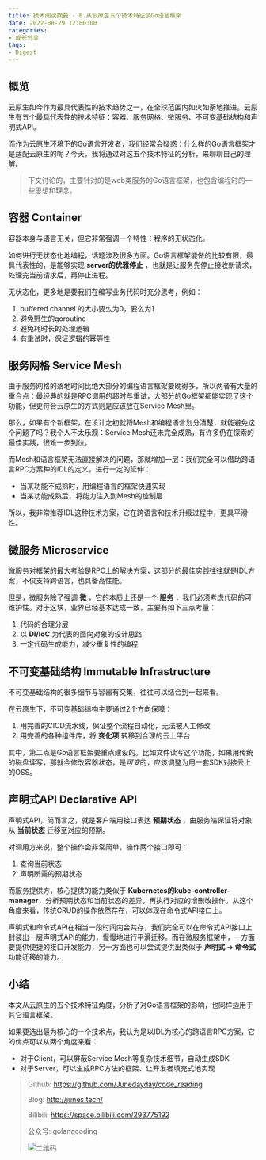 ```yaml
---
title: 技术阅读摘要 - 6.从云原生五个技术特征谈Go语言框架
date: 2022-08-29 12:00:00
categories: 
- 成长分享
tags:
- Digest
---
```


## 概览

云原生如今作为最具代表性的技术趋势之一，在全球范围内如火如荼地推进。云原生有五个最具代表性的技术特征：容器、服务网格、微服务、不可变基础结构和声明式API。

而作为云原生环境下的Go语言开发者，我们经常会疑惑：什么样的Go语言框架才是适配云原生的呢？今天，我将通过对这五个技术特征的分析，来聊聊自己的理解。

> 下文讨论的，主要针对的是web类服务的Go语言框架，也包含编程时的一些思想和理念。

<!-- more -->

## 容器 Container

容器本身与语言无关，但它非常强调一个特性：程序的无状态化。

如何进行无状态化地编程，话题涉及很多方面。Go语言框架能做的比较有限，最具代表性的，是能够实现 **server的优雅停止** ，也就是让服务先停止接收新请求，处理完当前请求后，再停止进程。

无状态化，更多地是要我们在编写业务代码时充分思考，例如：

1. buffered channel 的大小要么为0，要么为1
2. 避免野生的goroutine
3. 避免耗时长的处理逻辑
4. 有重试时，保证逻辑的幂等性

## 服务网格 Service Mesh

由于服务网格的落地时间比绝大部分的编程语言框架要晚得多，所以两者有大量的重合点：最经典的就是RPC调用的超时与重试，大部分的Go框架都能实现了这个功能，但更符合云原生的方式则是应该放在Service Mesh里。

那么，如果有个新框架，在设计之初就将Mesh和编程语言划分清楚，就能避免这个问题了吗？我个人不太乐观：Service Mesh还未完全成熟，有许多仍在探索的最佳实践，很难一步到位。

而Mesh和语言框架无法直接解决的问题，那就增加一层：我们完全可以借助跨语言RPC方案种的IDL的定义，进行一定的延伸：
- 当某功能不成熟时，用编程语言的框架快速实现
- 当某功能成熟后，将能力注入到Mesh的控制层

所以，我非常推荐IDL这种技术方案，它在跨语言和技术升级过程中，更具平滑性。

## 微服务 Microservice

微服务对框架的最大考验是RPC上的解决方案，这部分的最佳实践往往就是IDL方案，不仅支持跨语言，也具备高性能。

但是，微服务除了强调 **微** ，它的本质上还是一个 **服务** ，我们必须考虑代码的可维护性。对于这块，业界已经基本达成一致，主要有如下三点考量：
1. 代码的合理分层
2. 以 **DI/IoC** 为代表的面向对象的设计思路
3. 一定代码生成能力，减少重复性的编程

## 不可变基础结构 Immutable Infrastructure

不可变基础结构的很多细节与容器有交集，往往可以结合到一起来看。

在云原生下，不可变基础结构主要通过2个方向保障：
1. 用完善的CICD流水线，保证整个流程自动化，无法被人工修改
2. 用完善的各种组件库，将 **变化项** 转移到合理的云上平台

其中，第二点是Go语言框架要重点建设的。比如文件读写这个功能，如果用传统的磁盘读写，那就会修改容器状态，是*可变*的，应该调整为用一套SDK对接云上的OSS。

## 声明式API Declarative API

声明式API，简而言之，就是客户端用接口表达 **预期状态** ，由服务端保证将对象从 **当前状态** 迁移至对应的预期。

对调用方来说，整个操作会非常简单，操作两个接口即可：
1. 查询当前状态
2. 声明所需的预期状态

而服务提供方，核心提供的能力类似于 **Kubernetes的kube-controller-manager**，分析预期状态和当前状态的差异，再执行对应的增删改操作。从这个角度来看，传统CRUD的操作依然存在，可以体现在命令式API接口上。

声明式和命令式API在相当一段时间内会共存，我们完全可以在命令式API接口上封装出一层声明式API的能力，慢慢地进行平滑迁移。而在微服务框架中，一方面要提供便捷的接口开发能力，另一方面也可以尝试提供出类似于 **声明式 -> 命令式** 功能迁移的能力。

## 小结

本文从云原生的五个技术特征角度，分析了对Go语言框架的影响，也同样适用于其它语言框架。

如果要选出最为核心的一个技术点，我认为是以IDL为核心的跨语言RPC方案，它的优点可以从两个角度来看：
- 对于Client，可以屏蔽Service Mesh等复杂技术细节，自动生成SDK
- 对于Server，可以生成RPC方法的框架、让开发者填充式地实现

> Github: https://github.com/Junedayday/code_reading
>
> Blog: http://junes.tech/
>
> Bilibili: https://space.bilibili.com/293775192
>
> 公众号: golangcoding
>
>  ![二维码](https://i.loli.net/2021/02/28/RPzy7Hjc9GZ8I3e.jpg)

